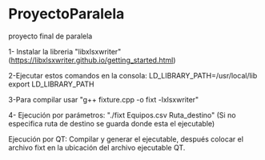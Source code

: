 # ProyectoParalela
proyecto final de paralela


1- Instalar la libreria "libxlsxwriter"(https://libxlsxwriter.github.io/getting_started.html)

2-Ejecutar estos comandos en la consola:
	LD_LIBRARY_PATH=/usr/local/lib
	export LD_LIBRARY_PATH

3-Para compilar usar "g++ fixture.cpp -o fixt -lxlsxwriter"

4- Ejecución por parámetros: "./fixt Equipos.csv Ruta_destino" (Si no especifica ruta de destino se guarda donde esta el ejecutable)
 
   Ejecución por QT: Compilar y generar el ejecutable, después colocar el archivo fixt en la ubicación del archivo ejecutable QT. 
